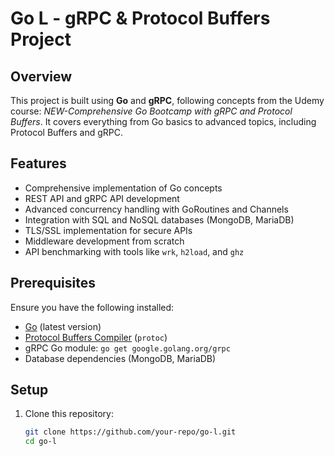 # Go L - gRPC & Protocol Buffers Project

## Overview
This project is built using **Go** and **gRPC**, following concepts from the Udemy course: *NEW-Comprehensive Go Bootcamp with gRPC and Protocol Buffers*. It covers everything from Go basics to advanced topics, including Protocol Buffers and gRPC.

## Features
- Comprehensive implementation of Go concepts
- REST API and gRPC API development
- Advanced concurrency handling with GoRoutines and Channels
- Integration with SQL and NoSQL databases (MongoDB, MariaDB)
- TLS/SSL implementation for secure APIs
- Middleware development from scratch
- API benchmarking with tools like `wrk`, `h2load`, and `ghz`

## Prerequisites
Ensure you have the following installed:
- [Go](https://golang.org/dl/) (latest version)
- [Protocol Buffers Compiler](https://grpc.io/docs/protoc-installation/) (`protoc`)
- gRPC Go module: `go get google.golang.org/grpc`
- Database dependencies (MongoDB, MariaDB)

## Setup
1. Clone this repository:
   ```sh
   git clone https://github.com/your-repo/go-l.git
   cd go-l
